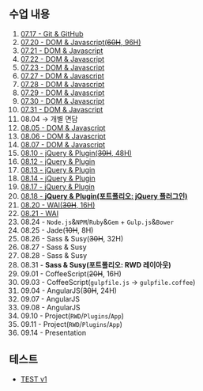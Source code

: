 ## 수업 내용

01. [07.17 - Git & GitHub](DOC/07.17.md)
02. [07.20 - DOM & Javascript(<strike>60H</strike>, 96H)](DOC/07.20.md)
03. [07.21 - DOM & Javascript](DOC/07.21.md)
04. [07.22 - DOM & Javascript](DOC/07.22.md)
05. [07.23 - DOM & Javascript](DOC/07.23.md)
06. [07.27 - DOM & Javascript](DOC/07.27.md)
07. [07.28 - DOM & Javascript](DOC/07.28.md)
08. [07.29 - DOM & Javascript](DOC/07.29.md)
09. [07.30 - DOM & Javascript](DOC/07.30.md)
10. [07.31 - DOM & Javascript](DOC/07.31.md)
11. 08.04 → 개별 면담
12. [08.05 - DOM & Javascript](DOC/08.05.md)
13. [08.06 - DOM & Javascript](DOC/08.06.md)
14. [08.07 - DOM & Javascript](DOC/08.07.md)
15. [08.10 - jQuery & Plugin(<strike>30H</strike>, 48H)](DOC/08.10.md)
16. [08.12 - jQuery & Plugin](DOC/08.12.md)
17. [08.13 - jQuery & Plugin](DOC/08.13.md)
18. [08.14 - jQuery & Plugin](DOC/08.14.md)
19. [08.17 - jQuery & Plugin](DOC/08.17.md)
20. [08.18 - **jQuery & Plugin(포트폴리오: jQuery 플러그인)**](DOC/08.18.md)
21. [08.20 - WAI(<strike>30H</strike>, 16H)](DOC/08.20.md)
22. [08.21 - WAI](DOC/08.21.md)
23. 08.24 - `Node.js`&`NPM`/`Ruby`&`Gem` + `Gulp.js`&`Bower`
24. 08.25 - Jade(<strike>10H</strike>, 8H)
25. 08.26 - Sass & Susy(<strike>30H</strike>, 32H)
26. 08.27 - Sass & Susy
27. 08.28 - Sass & Susy
28. 08.31 - **Sass & Susy(포트폴리오: RWD 레이아웃)**
29. 09.01 - CoffeeScript(<strike>20H</strike>, 16H)
30. 09.03 - CoffeeScript(`gulpfile.js` → `gulpfile.coffee`)
31. 09.04 - AngularJS(<strike>30H</strike>, 24H)
32. 09.07 - AngularJS
33. 09.08 - AngularJS
33. 09.10 - Project(`RWD`/`Plugins`/`App`)
33. 09.11 - Project(`RWD`/`Plugins`/`App`)
33. 09.14 - Presentation

## 테스트
- [TEST v1](http://goo.gl/forms/XVPSZjfGyg)